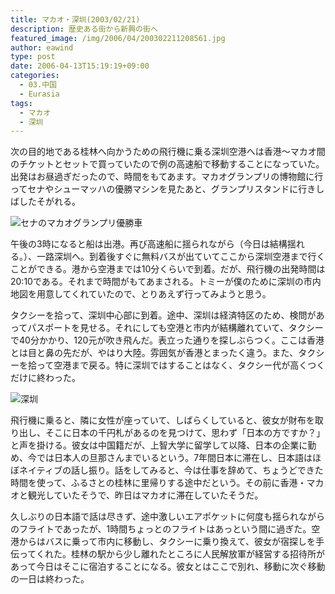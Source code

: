 ```yaml
---
title: マカオ・深圳(2003/02/21)
description: 歴史ある街から新興の街へ
featured_image: /img/2006/04/200302211208561.jpg
author: eawind
type: post
date: 2006-04-13T15:19:19+09:00
categories:
  - 03.中国
  - Eurasia
tags:
  - マカオ
  - 深圳
---
```

次の目的地である桂林へ向かうための飛行機に乗る深圳空港へは香港〜マカオ間のチケットとセットで買っていたので例の高速船で移動することになっていた。出発はお昼過ぎだったので、時間をもてあます。マカオグランプリの博物館に行ってセナやシューマッハの優勝マシンを見たあと、グランプリスタンドに行きしばしたそがれる。

![セナのマカオグランプリ優勝車](/img/2006/04/200302210624221.jpg)

午後の3時になると船は出港。再び高速船に揺られながら（今日は結構揺れる。）、一路深圳へ。到着後すぐに無料バスが出ていてここから深圳空港まで行くことができる。港から空港までは10分くらいで到着。だが、飛行機の出発時間は20:10である。それまで時間がもてあまされる。トミーが僕のために深圳の市内地図を用意してくれていたので、とりあえず行ってみようと思う。

タクシーを拾って、深圳中心部に到着。途中、深圳は経済特区のため、検問があってパスポートを見せる。それにしても空港と市内が結構離れていて、タクシーで40分かかり、120元が吹き飛んだ。表立った通りを探しぶらつく。ここは香港とは目と鼻の先だが、やはり大陸。雰囲気が香港とまったく違う。また、タクシーを拾って空港まで戻る。特に深圳ではすることはなく、タクシー代が高くつくだけに終わった。

![深圳](/img/2006/04/200302211208561.jpg)

飛行機に乗ると、隣に女性が座っていて、しばらくしていると、彼女が財布を取り出し、そこに日本の千円札があるのを見つけて、思わず「日本の方ですか？」と声を掛ける。彼女は中国籍だが、上智大学に留学して以降、日本の企業に勤め、今では日本人の旦那さんまでいるという。7年間日本に滞在し、日本語はほぼネイティブの話し振り。話をしてみると、今は仕事を辞めて、ちょうどできた時間を使って、ふるさとの桂林に里帰りする途中だという。その前に香港・マカオと観光していたそうで、昨日はマカオに滞在していたそうだ。

久しぶりの日本語で話は尽きず、途中激しいエアポケットに何度も揺られながらのフライトであったが、1時間ちょっとのフライトはあっという間に過ぎた。空港からはバスに乗って市内に移動し、タクシーに乗り換えて、彼女が宿探しを手伝ってくれた。桂林の駅から少し離れたところに人民解放軍が経営する招待所があって今日はそこに宿泊することになる。彼女とはここで別れ、移動に次ぐ移動の一日は終わった。

